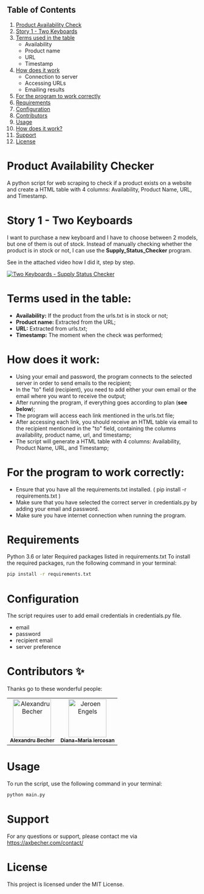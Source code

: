 ## Table of Contents

1. [Product Availability Check](#product-availability-checker)
2. [Story 1 - Two Keyboards](#story-1---two-keyboards)
2. [Terms used in the table](#terms-used-in-the-table)
   - Availability
   - Product name
   - URL
   - Timestamp
3. [How does it work](#how-does-it-work)
   - Connection to server
   - Accessing URLs
   - Emailing results
4. [For the program to work correctly](#for-the-program-to-work-correctly)
5. [Requirements](#requirements)
6. [Configuration](#configuration)
7. [Contributors](#contributors-)
8. [Usage](#usage)
9. [How does it work?](#how-does-it-work-1)
10. [Support](#support)
11. [License](#license)

# Product Availability Checker

A python script for web scraping to check if a product exists on a website and create a HTML table with 4 columns: Availability, Product Name, URL, and Timestamp.

# Story 1 - Two Keyboards
I want to purchase a new keyboard and I have to choose between 2 models, but one of them is out of stock. Instead of manually checking whether the product is in stock or not, I can use the **Supply_Status_Checker** program. 

See in the attached video how I did it, step by step.

[![Two Keyboards - Supply Status Checker](https://img.youtube.com/vi/Ag0ENIJMYIQ/0.jpg)](https://www.youtube.com/watch?v=Ag0ENIJMYIQ)

# Terms used in the table:
- **Availability:** If the product from the urls.txt is in stock or not;
- **Product name:** Extracted from the URL;
- **URL:** Extracted from urls.txt;
- **Timestamp:** The moment when the check was performed;

# How does it work:

- Using your email and password, the program connects to the selected server in order to send emails to the recipient;
- In the "to" field (recipient), you need to add either your own email or the email where you want to receive the output;
- After running the program, if everything goes according to plan (**see below**);
- The program will access each link mentioned in the urls.txt file;
- After accessing each link, you should receive an HTML table via email to the recipient mentioned in the "to" field, containing the columns availability, product name, url, and timestamp;
- The script will generate a HTML table with 4 columns: Availability, Product Name, URL, and Timestamp;

# For the program to work correctly:
- Ensure that you have all the requirements.txt installed. ( pip install -r requirements.txt )
- Make sure that you have selected the correct server in credentials.py by adding your email and password.
- Make sure you have internet connection when running the program.

# Requirements

Python 3.6 or later
Required packages listed in requirements.txt
To install the required packages, run the following command in your terminal:

```sh
pip install -r requirements.txt
```
# Configuration

The script requires user to add email credentials in credentials.py file.

- email
- password
- recipient email
- server preference

# Contributors ✨

Thanks go to these wonderful people:

<table>
  <tbody>
    <tr>
      <td align="center"><a href="https://axbecher.com"><img src="https://avatars.githubusercontent.com/u/72851811?v=4" width="100px;" alt="Alexandru Becher"/><br /><sub><b>Alexandru Becher</b></sub></a><br />
      </td>
      <td align="center"><a href="https://hurr13ane.com"><img src="https://avatars.githubusercontent.com/u/76591840?v=4" width="100px;" alt="Jeroen Engels"/><br /><sub><b>Diana-Maria Iercosan</b></sub></a><br />
      </td>
    </tr>
  </tbody>
</table>

# Usage
To run the script, use the following command in your terminal:
```sh
python main.py
```

# Support
For any questions or support, please contact me via https://axbecher.com/contact/

# License
This project is licensed under the MIT License.
